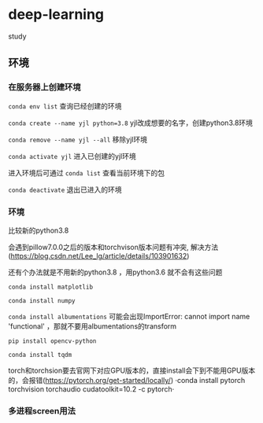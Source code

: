 # deep-learning
study
## 环境
### 在服务器上创建环境
`conda env list` 查询已经创建的环境

`conda create --name yjl python=3.8` yjl改成想要的名字，创建python3.8环境

`conda remove --name yjl --all` 移除yjl环境

`conda activate yjl` 进入已创建的yjl环境

进入环境后可通过 `conda list` 查看当前环境下的包

`conda deactivate` 退出已进入的环境

### 环境
比较新的python3.8 

会遇到pillow7.0.0之后的版本和torchvison版本问题有冲突,
解决方法(https://blog.csdn.net/Lee_lg/article/details/103901632)

还有个办法就是不用新的python3.8  ，用python3.6  就不会有这些问题

`conda install matplotlib`

`conda install numpy`

`conda install albumentations`   可能会出现ImportError: cannot import name 'functional' ，那就不要用albumentations的transform

`pip install opencv-python`

`conda install tqdm`

torch和torchsion要去官网下对应GPU版本的，直接install会下到不能用GPU版本的，会报错(https://pytorch.org/get-started/locally/)
·conda install pytorch torchvision torchaudio cudatoolkit=10.2 -c pytorch·
### 多进程screen用法
